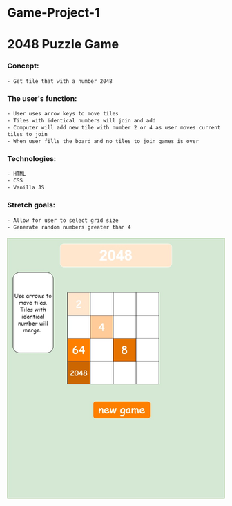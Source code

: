 # Game-Project-1

# 2048 Puzzle Game

### Concept: 
    - Get tile that with a number 2048

### The user's function:
    - User uses arrow keys to move tiles 
    - Tiles with identical numbers will join and add
    - Computer will add new tile with number 2 or 4 as user moves current tiles to join
    - When user fills the board and no tiles to join games is over

### Technologies:
    - HTML
    - CSS
    - Vanilla JS

### Stretch goals:
    - Allow for user to select grid size
    - Generate random numbers greater than 4

![alt+text](https://github.com/curiouslearner999/Game-Project-1/blob/main/img/2048game.jpg)